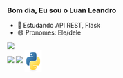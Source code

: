 ### Bom dia, Eu sou o Luan Leandro

- 🌱 Estudando API REST, Flask
- 😄 Pronomes: Ele/dele


<div>
<a href="https://github.com/LuanLeandro">
<img height="180em" src="https://github-readme-stats.vercel.app/api?username=LuanLeandro&show_icons=true&theme=dark&include_all_commits=true&count_private=true"/>
  </div>
<a href = "mailto:luan.barbosacruz@gmail.com"><img src="https://img.shields.io/badge/Gmail-D14836?style=for-the-badge&logo=gmail&logoColor=white" target ="_blank"><a/>
<a href="https://instagram.com/LuanLean" target="_blank"><img src="https://img.shields.io/badge/-Instagram-%23E4405F?style=for-the-badge&logo=instagram&logoColor=white" target="_blank"></a> 
	<img align="center" alt="Rafa-Python" height="50"width="40" src="https://raw.githubusercontent.com/devicons/devicon/master/icons/python/python-original.svg">
